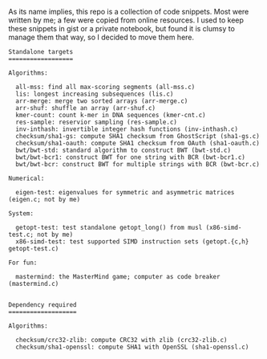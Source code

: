 As its name implies, this repo is a collection of code snippets. Most were
written by me; a few were copied from online resources. I used to keep these
snippets in gist or a private notebook, but found it is clumsy to manage them
that way, so I decided to move them here.

```
Standalone targets
==================

Algorithms:

  all-mss: find all max-scoring segments (all-mss.c)
  lis: longest increasing subsequences (lis.c)
  arr-merge: merge two sorted arrays (arr-merge.c)
  arr-shuf: shuffle an array (arr-shuf.c)
  kmer-count: count k-mer in DNA sequences (kmer-cnt.c)
  res-sample: reservior sampling (res-sample.c)
  inv-inthash: invertible integer hash functions (inv-inthash.c)
  checksum/sha1-gs: compute SHA1 checksum from GhostScript (sha1-gs.c)
  checksum/sha1-oauth: compute SHA1 checksum from OAuth (sha1-oauth.c)
  bwt/bwt-std: standard algorithm to construct BWT (bwt-std.c)
  bwt/bwt-bcr1: construct BWT for one string with BCR (bwt-bcr1.c)
  bwt/bwt-bcr: construct BWT for multiple strings with BCR (bwt-bcr.c)

Numerical:

  eigen-test: eigenvalues for symmetric and asymmetric matrices (eigen.c; not by me)

System:

  getopt-test: test standalone getopt_long() from musl (x86-simd-test.c; not by me)
  x86-simd-test: test supported SIMD instruction sets (getopt.{c,h} getopt-test.c)

For fun:

  mastermind: the MasterMind game; computer as code breaker (mastermind.c)


Dependency required
===================

Algorithms:

  checksum/crc32-zlib: compute CRC32 with zlib (crc32-zlib.c)
  checksum/sha1-openssl: compute SHA1 with OpenSSL (sha1-openssl.c)
```
